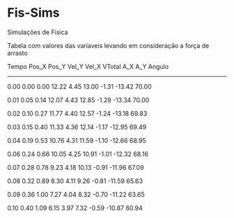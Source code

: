 # Fis-Sims
Simulações de Fisica

Tabela com valores das variaveis levando em consideração a força de arrasto

Tempo    Pos_X   Pos_Y    Vel_Y     Vel_X    VTotal    A_X    A_Y    Angulo

---------------------------------------------------------------------------

0.00    0.00    0.00    12.22     4.45    13.00   -1.31   -13.42     70.00

0.01    0.05    0.14    12.07     4.43    12.85   -1.29   -13.34     70.00

0.02    0.10    0.27    11.77     4.40    12.57   -1.24   -13.18     69.83

0.03    0.15    0.40    11.33     4.36    12.14   -1.17  -12.95    69.49

0.04    0.19    0.53    10.76     4.31    11.59   -1.10  -12.66    68.95

0.06    0.24    0.66    10.05     4.25    10.91   -1.01  -12.32    68.16

0.07    0.28    0.78    9.23     4.18    10.13   -0.91  -11.96     67.09

0.08    0.32    0.89    8.30     4.11    9.26   -0.81   -11.59     65.63

0.09    0.36    1.00    7.27     4.04    8.32   -0.70   -11.22     63.65

0.10    0.40    1.09    6.15     3.97    7.32   -0.59   -10.87     60.94


